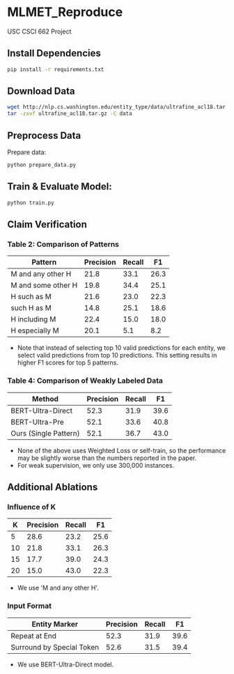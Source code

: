 # MLMET_Reproduce

USC CSCI 662 Project

## Install Dependencies
```bash
pip install -r requirements.txt
```

## Download Data
```bash
wget http://nlp.cs.washington.edu/entity_type/data/ultrafine_acl18.tar.gz
tar -zxvf ultrafine_acl18.tar.gz -C data
```

## Preprocess Data
Prepare data:
```bash
python prepare_data.py
```

## Train & Evaluate Model:
```bash
python train.py 
```

## Claim Verification

### Table 2: Comparison of Patterns

Pattern | Precision | Recall | F1
--- | --- | --- | --- |
M and any other H | 21.8 | 33.1 | 26.3
M and some other H | 19.8 | 34.4 | 25.1
H such as M | 21.6 | 23.0 | 22.3
such H as M | 14.8 | 25.1 | 18.6
H including M | 22.4 | 15.0 | 18.0
H especially M | 20.1 | 5.1 | 8.2

* Note that instead of selecting top 10 valid predictions for each entity, we select valid predictions from top 10 predictions. This setting results in higher F1 scores for top 5 patterns.

### Table 4: Comparison of Weakly Labeled Data

Method | Precision | Recall | F1
--- | --- | --- | --- |
BERT-Ultra-Direct | 52.3 | 31.9 | 39.6
BERT-Ultra-Pre | 52.1 | 33.6 | 40.8
Ours (Single Pattern) | 52.1 | 36.7 | 43.0

* None of the above uses Weighted Loss or self-train, so the performance may be slightly worse than the numbers reported in the paper.
* For weak supervision, we only use 300,000 instances.

## Additional Ablations

### Influence of K

K | Precision | Recall | F1
--- | --- | --- | --- |
5 | 28.6 | 23.2 | 25.6
10 | 21.8 | 33.1 | 26.3
15 | 17.7 | 39.0 | 24.3
20 | 15.0 | 43.0 | 22.3  

* We use 'M and any other H'.

### Input Format

Entity Marker | Precision | Recall | F1
--- | --- | --- | --- |
Repeat at End | 52.3 | 31.9 | 39.6
Surround by Special Token | 52.6 | 31.5 | 39.4  

* We use BERT-Ultra-Direct model.

